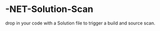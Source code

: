 -NET-Solution-Scan
==================

drop in your code with a Solution file to trigger a build and source scan.